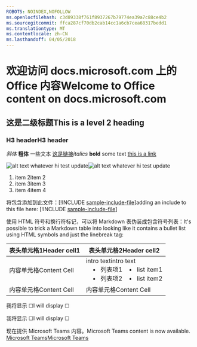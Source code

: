 ```yaml
---
ROBOTS: NOINDEX,NOFOLLOW
ms.openlocfilehash: c3d89338f761f8937267b79774ea39a7c88ce4b2
ms.sourcegitcommit: ffca287cf70db2cab14cc1a6cb7cea68317bedd1
ms.translationtype: MT
ms.contentlocale: zh-CN
ms.lasthandoff: 04/05/2018
---
```

# <a name="welcome-to-office-content-on-docsmicrosoftcom"></a><span data-ttu-id="b04c9-101">欢迎访问 docs.microsoft.com 上的 Office 内容</span><span class="sxs-lookup"><span data-stu-id="b04c9-101">Welcome to Office content on docs.microsoft.com</span></span>
## <a name="this-is-a-level-2-heading"></a><span data-ttu-id="b04c9-102">这是二级标题</span><span class="sxs-lookup"><span data-stu-id="b04c9-102">This is a level 2 heading</span></span>
### <a name="h3-header"></a><span data-ttu-id="b04c9-103">H3 header</span><span class="sxs-lookup"><span data-stu-id="b04c9-103">H3 header</span></span>

<span data-ttu-id="b04c9-104">*斜体*
**粗体** 一些文本 [这是链接](Office-365-groups.md)</span><span class="sxs-lookup"><span data-stu-id="b04c9-104">*italics*
**bold** some text [this is a link](Office-365-groups.md)</span></span>

<span data-ttu-id="b04c9-105">![alt text whatever](media/Overview-Microsoft-Teams-image1.png) hi test update</span><span class="sxs-lookup"><span data-stu-id="b04c9-105">![alt text whatever](media/Overview-Microsoft-Teams-image1.png) hi test update</span></span>
1. <span data-ttu-id="b04c9-106">item 2</span><span class="sxs-lookup"><span data-stu-id="b04c9-106">item 2</span></span>
2. <span data-ttu-id="b04c9-107">item 3</span><span class="sxs-lookup"><span data-stu-id="b04c9-107">item 3</span></span>
3. <span data-ttu-id="b04c9-108">item 4</span><span class="sxs-lookup"><span data-stu-id="b04c9-108">item 4</span></span>


<span data-ttu-id="b04c9-109">将包含添加到此文件：[!INCLUDE [sample-include-file](includes/sample-include-file.md)]</span><span class="sxs-lookup"><span data-stu-id="b04c9-109">adding an include to this file here: [!INCLUDE [sample-include-file](includes/sample-include-file.md)]</span></span>


<span data-ttu-id="b04c9-110">使用 HTML 符号和换行符标记，可以将 Markdown 表伪装成包含符号列表：</span><span class="sxs-lookup"><span data-stu-id="b04c9-110">It's possible to trick a Markdown table into looking like it contains a bullet list using HTML symbols and just the linebreak tag:</span></span>

| <span data-ttu-id="b04c9-111">表头单元格1</span><span class="sxs-lookup"><span data-stu-id="b04c9-111">Header cell1</span></span> | <span data-ttu-id="b04c9-112">表头单元格2</span><span class="sxs-lookup"><span data-stu-id="b04c9-112">Header cell2</span></span> |
| ---          | ---          |
| <span data-ttu-id="b04c9-113">内容单元格</span><span class="sxs-lookup"><span data-stu-id="b04c9-113">Content Cell</span></span> |<span data-ttu-id="b04c9-114">intro text</span><span class="sxs-lookup"><span data-stu-id="b04c9-114">intro text</span></span> <br><span data-ttu-id="b04c9-115">&nbsp;&nbsp;&nbsp; &bull;&nbsp;&nbsp; 列表项1</span><span class="sxs-lookup"><span data-stu-id="b04c9-115">&nbsp;&nbsp;&nbsp; &bull;&nbsp;&nbsp; list item1</span></span><br> <span data-ttu-id="b04c9-116">&nbsp;&nbsp;&nbsp; &bull;&nbsp;&nbsp; 列表项2</span><span class="sxs-lookup"><span data-stu-id="b04c9-116">&nbsp;&nbsp;&nbsp; &bull;&nbsp;&nbsp; list item2</span></span>     |
| <span data-ttu-id="b04c9-117">内容单元格</span><span class="sxs-lookup"><span data-stu-id="b04c9-117">Content Cell</span></span> | <span data-ttu-id="b04c9-118">内容单元格</span><span class="sxs-lookup"><span data-stu-id="b04c9-118">Content Cell</span></span> |

<p><span data-ttu-id="b04c9-119">我将显示 &#9744;</span><span class="sxs-lookup"><span data-stu-id="b04c9-119">I will display &#9744;</span></span></p>
<p><span data-ttu-id="b04c9-120">我将显示 &#x2610;</span><span class="sxs-lookup"><span data-stu-id="b04c9-120">I will display &#x2610;</span></span></p>

<span data-ttu-id="b04c9-121">现在提供 Microsoft Teams 内容。</span><span class="sxs-lookup"><span data-stu-id="b04c9-121">Microsoft Teams content is now available.</span></span>
[<span data-ttu-id="b04c9-122">Microsoft Teams</span><span class="sxs-lookup"><span data-stu-id="b04c9-122">Microsoft Teams</span></span>](https://docs.microsoft.com/MicrosoftTeams)
